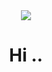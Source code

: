 <center>

<img src="https://i.pinimg.com/736x/1b/c9/8b/1bc98bd7df7d4c00bc61969748918a8a.jpg"/>

<h1>Hi ..</h1>
